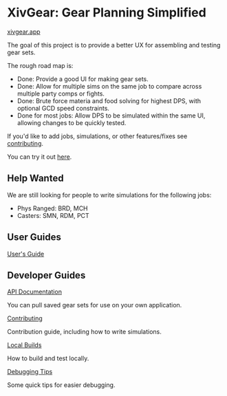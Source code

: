 # XivGear: Gear Planning Simplified

[xivgear.app](https://xivgear.app)

The goal of this project is to provide a better UX for assembling and testing gear sets.

The rough road map is:
- Done: Provide a good UI for making gear sets.
- Done: Allow for multiple sims on the same job to compare across multiple party comps or fights.
- Done: Brute force materia and food solving for highest DPS, with optional GCD speed constraints.
- Done for most jobs: Allow DPS to be simulated within the same UI, allowing changes to be quickly tested.

If you'd like to add jobs, simulations, or other features/fixes see [contributing](CONTRIBUTING.md).

You can try it out [here](https://xivgear.app).

## Help Wanted

We are still looking for people to write simulations for the following jobs:
- Phys Ranged: BRD, MCH
- Casters: SMN, RDM, PCT

## User Guides

[User's Guide](/USER_MANUAL.md)

## Developer Guides

[API Documentation](/API_DOC.md)

You can pull saved gear sets for use on your own application.

[Contributing](/CONTRIBUTING.md)

Contribution guide, including how to write simulations.

[Local Builds](/LOCAL_BUILD.md)

How to build and test locally.

[Debugging Tips](/DEBUGGING.md)

Some quick tips for easier debugging.
